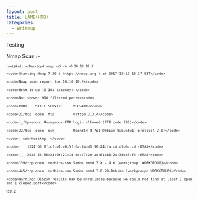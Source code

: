 ```yaml
---
layout: post
title: LAME(HTB)
categories:
  - Writeup
---
```

Testing

Nmap Scan :-

  <font size="-3">
    <code>root@kali:~/Desktop# nmap -sS -A -O 10.10.10.3</code>

    <code>Starting Nmap 7.50 ( https://nmap.org ) at 2017-12-16 18:17 EST</code>
  
    <code>Nmap scan report for 10.10.10.3</code>
  
    <code>Host is up (0.16s latency).</code>
  
    <code>Not shown: 996 filtered ports</code>
  
    <code>PORT    STATE SERVICE     VERSION</code>
  
    <code>21/tcp  open  ftp         vsftpd 2.3.4</code>
  
    <code>|_ftp-anon: Anonymous FTP login allowed (FTP code 230)</code>
  
    <code>22/tcp  open  ssh         OpenSSH 4.7p1 Debian 8ubuntu1 (protocol 2.0)</code>
  
    <code>| ssh-hostkey: </code>
  
    <code>|   1024 60:0f:cf:e1:c0:5f:6a:74:d6:90:24:fa:c4:d5:6c:cd (DSA)</code>
  
    <code>|_  2048 56:56:24:0f:21:1d:de:a7:2b:ae:61:b1:24:3d:e8:f3 (RSA)</code>
  
    <code>139/tcp open  netbios-ssn Samba smbd 3.X - 4.X (workgroup: WORKGROUP)</code>
  
    <code>445/tcp open  netbios-ssn Samba smbd 3.0.20-Debian (workgroup: WORKGROUP)</code>
  
    <code>Warning: OSScan results may be unreliable because we could not find at least 1 open and 1 closed port</code>
test 2

  </font>

